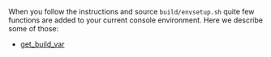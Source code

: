 When you follow the instructions and source `build/envsetup.sh` quite few functions are added to your current console environment. Here we describe some of those:

* [get_build_var](android-build-system/hmm-commands/get_build_var)
